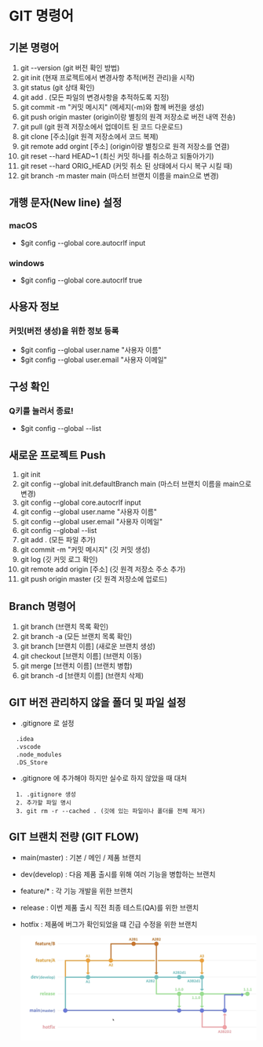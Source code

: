 # GIT 명령어

## 기본 명령어

1. git --version (git 버전 확인 방법)
2. git init (현재 프로젝트에서 변경사항 추적(버전 관리)을 시작)
3. git status (git 상태 확인)
4. git add . (모든 파일의 변경사항을 추적하도록 지정)
5. git commit -m "커밋 메시지" (메세지(-m)와 함께 버전을 생성)
6. git push origin master (origin이랑 별칭의 원격 저장소로 버전 내역 전송)
7. git pull (git 원격 저장소에서 업데이트 된 코드 다운로드)
8. git clone [주소](git 원격 저장소에서 코드 복제)
9. git remote add orgint [주소] (origin이랑 별칭으로 원격 저장소를 연결)
10. git reset --hard HEAD~1 (최신 커밋 하나를 취소하고 되돌아가기)
11. git reset --hard ORIG_HEAD (커밋 취소 된 상태에서 다시 복구 시킬 때)
12. git branch -m master main (마스터 브랜치 이름을 main으로 변경)

## 개행 문자(New line) 설정

### macOS

- $git config --global core.autocrlf input

### windows

- $git config --global core.autocrlf true

## 사용자 정보

### 커밋(버전 생성)을 위한 정보 등록

- $git config --global user.name "사용자 이름"
- $git config --global user.email "사용자 이메일"

## 구성 확인

### Q키를 눌러서 종료!

- $git config --global --list

## 새로운 프로젝트 Push

1.  git init
2.  git config --global init.defaultBranch main (마스터 브랜치 이름을 main으로 변경)
3.  git config --global core.autocrlf input
4.  git config --global user.name "사용자 이름"
5.  git config --global user.email "사용자 이메일"
6.  git config --global --list
7.  git add . (모든 파일 추가)
8.  git commit -m "커밋 메시지" (깃 커밋 생성)
9.  git log (깃 커밋 로그 확인)
10. git remote add origin [주소] (깃 원격 저장소 주소 추가)
11. git push origin master (깃 원격 저장소에 업로드)

## Branch 명령어

1. git branch (브랜치 목록 확인)
2. git branch -a (모든 브랜치 목록 확인)
3. git branch [브랜치 이름] (새로운 브랜치 생성)
4. git checkout [브랜치 이름] (브랜치 이동)
5. git merge [브랜치 이름] (브랜치 병합)
6. git branch -d [브랜치 이름] (브랜치 삭제)

## GIT 버전 관리하지 않을 폴더 및 파일 설정

- .gitignore 로 설정

```
  .idea
  .vscode
  .node_modules
  .DS_Store
```

- .gitignore 에 추가해야 하지만 실수로 하지 않았을 때 대처

```
  1. .gitignore 생성
  2. 추가할 파일 명시
  3. git rm -r --cached . (깃에 있는 파일이나 폴더를 전체 제거)
```

## GIT 브랜치 전량 (GIT FLOW)

- main(master) : 기본 / 메인 / 제품 브랜치
- dev(develop) : 다음 제품 출시를 위해 여러 기능을 병합하는 브랜치
- feature/\* : 각 기능 개발을 위한 브랜치
- release : 이번 제품 출시 직전 최종 테스트(QA)를 위한 브랜치
- hotfix : 제품에 버그가 확인되었을 떄 긴급 수정을 위한 브랜치

  ![alt text](/images/readme/image.png)
